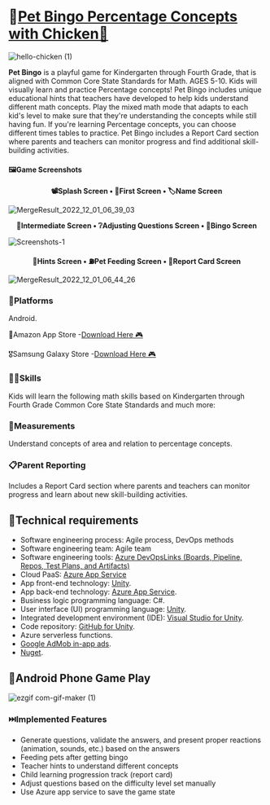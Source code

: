 # 🐤[Pet Bingo Percentage Concepts with Chicken🐣](https://github.com/SreeSnigdha1217/PetBingo-Team9)

![hello-chicken (1)](https://user-images.githubusercontent.com/112828951/200198740-2a709b55-8a41-48ac-8427-f84584c8c057.gif)

**Pet Bingo** is a playful game for Kindergarten through Fourth Grade, that is aligned with Common Core State Standards for Math. AGES 5-10. Kids will visually learn and practice Percentage concepts! Pet Bingo includes unique educational hints that teachers have developed to help kids understand different math concepts. Play the mixed math mode that adapts to each kid's level to make sure that they're understanding the concepts while still having fun. If you're learning Percentage concepts, you can choose different times tables to practice. Pet Bingo includes a Report Card section where parents and teachers can monitor progress and find additional skill-building activities.

#### 🖼️Game Screenshots

<p align="center">
	<strong>
		<a>📽️Splash Screen</a>
		•
		<a>🐣First Screen</a>
		•
		<a>🏷️Name Screen </a>
	</strong>
</p>

![MergeResult_2022_12_01_06_39_03](https://user-images.githubusercontent.com/112828951/205007363-5d18bb4f-dd5d-4ca0-a047-4ddf09589dec.png)
<p align="center">
	<strong>
		<a>🐓Intermediate Screen</a>
		•
		<a>❔Adjusting Questions Screen</a>
		•
		<a>📒Bingo Screen </a>
	</strong>
</p>

![Screenshots-1](https://user-images.githubusercontent.com/112828951/200199080-e98a8624-2b5e-411c-9cec-d2b7eaff0d7c.png)
<p align="center">
	<strong>
		<a>🤔Hints Screen</a>
		•
		<a>⛽Pet Feeding Screen</a>
		•
		<a>🏁Report Card Screen </a>
	</strong>
</p>

![MergeResult_2022_12_01_06_44_26](https://user-images.githubusercontent.com/112828951/205007472-41656ff6-17ac-4c6f-8bcb-84bda17d1ad3.png)

### 📳Platforms

Android.

🏅Amazon App Store -[Download Here 🎮](https://www.amazon.com/dp/B0BN187HC8/ref=sr_1_41?crid=3SEKDXSHYPZGY&keywords=chick+bingo&qid=1669870348&sprefix=chick+bingo%2Caps%2C171&sr=8-41)

🎖️Samsung Galaxy Store -[Download Here 🎮](https://galaxystore.samsung.com/detail/com.DefaultCompany.ChickBingo)

### 🧑‍💻Skills

Kids will learn the following math skills based on Kindergarten through Fourth Grade Common Core State Standards and much more:

### 📐Measurements

Understand concepts of area and relation to percentage concepts.

### 📋Parent Reporting

Includes a Report Card section where parents and teachers can monitor progress and learn about new skill-building activities.

## 🚀Technical requirements

- Software engineering process: Agile process, DevOps methods
- Software engineering team: Agile team
- Software engineering tools: [Azure DevOpsLinks (Boards,  Pipeline, Repos, Test Plans, and Artifacts)](https://dev.azure.com/008087502/Group_3)
- Cloud PaaS: [Azure App Service](https://portal.azure.com/#@csusanbernardino.onmicrosoft.com/resource/subscriptions/cc38db8d-436d-4525-84aa-bdfc2adace75/resourceGroups/childbingo_group/providers/Microsoft.Web/sites/childbingo/appServices)
- App front-end technology: [Unity](https://unity.com/).
- App back-end technology: [Azure App Service](https://portal.azure.com/#@csusanbernardino.onmicrosoft.com/resource/subscriptions/cc38db8d-436d-4525-84aa-bdfc2adace75/resourceGroups/childbingo_group/providers/Microsoft.Web/sites/childbingo/appServices).
- Business logic programming language: C#.
- User interface (UI) programming language: [Unity](https://unity.com/).
- Integrated development environment (IDE): [Visual Studio for Unity](https://visualstudio.microsoft.com/).
- Code repository: [GitHub for Unity](https://github.com/SreeSnigdha1217/PetBingo-Team9).
- Azure serverless functions.
- [Google AdMob in-app ads](https://apps.admob.com/v2/apps/7935358084/overview?_gl=1*bfull8*_ga*MTQ4MDAwMjkyMi4xNjY3MDc4NTk2*_ga_6R1K8XRD9P*MTY2NzQ0NjI0MS41LjAuMTY2NzQ0NjI0MS4wLjAuMA..&_ga=2.48329894.1039732872.1667446242-1480002922.1667078596&_gac=1.86066794.1667231104.CjwKCAjw5P2aBhAlEiwAAdY7dKYAIJPURiLGPL51xTBTGEF1FMUnK-QPuRDSwjxBWS_yw7zJLHbfSxoCO1QQAvD_BwE&pli=1).
- [Nuget](https://www.nuget.org/).

## 📱Android Phone Game Play

![ezgif com-gif-maker (1)](https://user-images.githubusercontent.com/112828951/205007226-4c95968a-68ae-412d-b467-f4089a329bc5.gif)

### ⏭️Implemented Features
  
- Generate questions, validate the answers, and present proper reactions (animation, sounds, etc.) based on the answers
- Feeding pets after getting bingo
- Teacher hints to understand different concepts
- Child learning progression track (report card)
- Adjust questions based on the difficulty level set manually
- Use Azure app service to save the game state
